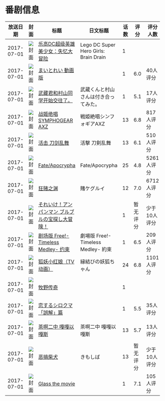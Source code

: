 # 番剧信息

|放送日期|封面|标题|日文标题|话数|评分|评分人数|
|---|---|---|---|---|---|---|
|2017-07-01|![封面](https://lain.bgm.tv/pic/cover/c/3c/ae/246665_n63qK.jpg)|[乐高DC超级英雄美少女：失忆大冒险](https://bangumi.tv/subject/246665)|Lego DC Super Hero Girls: Brain Drain|1|||
|2017-07-01|![封面](https://bangumi.tv/img/no_icon_subject.png)|[まいとれい 動画版](https://bangumi.tv/subject/233220)||1|6.0|40人评分|
|2017-07-01|![封面](https://lain.bgm.tv/pic/cover/c/8d/3d/219834_UqcsG.jpg)|[武藏君和村山同学开始交往了。](https://bangumi.tv/subject/219834)|武蔵くんと村山さんは付き合ってみた。|1|5.1|17人评分|
|2017-07-01|![封面](https://lain.bgm.tv/pic/cover/c/38/12/163711_5g6w9.jpg)|[战姬绝唱SYMPHOGEAR AXZ](https://bangumi.tv/subject/163711)|戦姫絶唱シンフォギアAXZ|13|6.8|817人评分|
|2017-07-01|![封面](https://lain.bgm.tv/pic/cover/c/5a/b0/175424_hmh7H.jpg)|[活击 刀剑乱舞](https://bangumi.tv/subject/175424)|活撃 刀剣乱舞|13|6.1|510人评分|
|2017-07-01|![封面](https://lain.bgm.tv/pic/cover/c/b5/e2/204855_54956.jpg)|[Fate/Apocrypha](https://bangumi.tv/subject/204855)|Fate/Apocrypha|25|4.8|5261人评分|
|2017-07-01|![封面](https://lain.bgm.tv/pic/cover/c/41/1f/209408_IMIAi.jpg)|[狂赌之渊](https://bangumi.tv/subject/209408)|賭ケグルイ|12|7.0|6712人评分|
|2017-07-01|![封面](https://lain.bgm.tv/pic/cover/c/78/a8/209877_Cz9Ci.jpg)|[それいけ！アンパンマン ブルブルの宝探し大冒険！](https://bangumi.tv/subject/209877)||1|暂无评分|少于10人评分|
|2017-07-01|![封面](https://lain.bgm.tv/pic/cover/c/0f/35/211617_iliXz.jpg)|[剧场版 Free!-Timeless Medley- 约束](https://bangumi.tv/subject/211617)|劇場版 Free!-Timeless Medley- 約束|1|6.5|209人评分|
|2017-07-01|![封面](https://lain.bgm.tv/pic/cover/c/77/42/215920_jSCx1.jpg)|[狐妖小红娘（TV动画）](https://bangumi.tv/subject/215920)|縁結びの妖狐ちゃん|24|6.8|1101人评分|
|2017-07-01|![封面](https://lain.bgm.tv/pic/cover/c/b5/12/218256_PqzSw.jpg)|[牧野传奇](https://bangumi.tv/subject/218256)||1|||
|2017-07-01|![封面](https://lain.bgm.tv/pic/cover/c/60/86/221327_zVi8u.jpg)|[恋するシロクマ 「誤解」篇](https://bangumi.tv/subject/221327)||1|5.5|35人评分|
|2017-07-01|![封面](https://lain.bgm.tv/pic/cover/c/9c/26/225976_lQ5DL.jpg)|[茶啊二中 嘎嘎以嘎斯](https://bangumi.tv/subject/225976)|茶啊二中 嘎嘎以嘎斯|13|5.7|13人评分|
|2017-07-01|![封面](https://lain.bgm.tv/pic/cover/c/8a/0a/254418_WeWx1.jpg)|[恶搞柴犬](https://bangumi.tv/subject/254418)|きもしば|13|暂无评分|少于10人评分|
|2017-07-01|![封面](https://bangumi.tv/img/no_icon_subject.png)|[Glass the movie](https://bangumi.tv/subject/321215)||1|7.1|105人评分|
